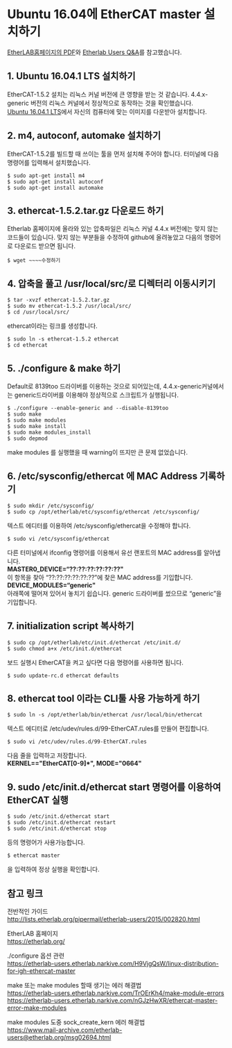 # Ubuntu 16.04에 EtherCAT master 설치하기

[EtherLAB홈페이지의 PDF](http://www.etherlab.org/download/ethercat/ethercat-1.5.2.pdf)와 [Etherlab Users Q&A](http://lists.etherlab.org/pipermail/etherlab-users/2015/002820.html)를 참고했습니다.

## 1.	Ubuntu 16.04.1 LTS 설치하기
EtherCAT-1.5.2 설치는 리눅스 커널 버전에 큰 영향을 받는 것 같습니다. 4.4.x-generic 버전의 리눅스 커널에서 정상적으로 동작하는 것을 확인했습니다.   
[Ubuntu 16.04.1 LTS](http://old-releases.ubuntu.com/releases/xenial/)에서 자신의 컴퓨터에 맞는 이미지를 다운받아 설치합니다.

## 2.	m4, autoconf, automake 설치하기
EtherCAT-1.5.2를 빌드할 때 쓰이는 툴을 먼저 설치해 주어야 합니다.
터미널에 다음 명령어를 입력해서 설치했습니다.

```
$ sudo apt-get install m4
$ sudo apt-get install autoconf
$ sudo apt-get install automake
```

## 3.	ethercat-1.5.2.tar.gz 다운로드 하기
Etherlab 홈페이지에 올라와 있는 압축파일은 리눅스 커널 4.4.x 버전에는 맞지 않는 코드들이 있습니다. 맞지 않는 부분들을 수정하여 github에 올려놓았고 다음의 명령어로 다운로드 받으면 됩니다.   
```
$ wget ~~~~수정하기
```

## 4.	압축을 풀고 /usr/local/src/로 디렉터리 이동시키기
```
$ tar -xvzf ethercat-1.5.2.tar.gz
$ sudo mv ethercat-1.5.2 /usr/local/src/
$ cd /usr/local/src/
```
ethercat이라는 링크를 생성합니다.
```
$ sudo ln -s ethercat-1.5.2 ethercat
$ cd ethercat
```

## 5.	./configure & make 하기
Default로 8139too 드라이버를 이용하는 것으로 되어있는데, 4.4.x-generic커널에서는 generic드라이버를 이용해야 정상적으로 스크립트가 실행됩니다.   
```
$ ./configure --enable-generic and --disable-8139too
$ sudo make
$ sudo make modules
$ sudo make install
$ sudo make modules_install
$ sudo depmod
```
make modules 를 실행했을 때 warning이 뜨지만 큰 문제 없었습니다.

## 6.	/etc/sysconfig/ethercat 에 MAC Address 기록하기
```
$ sudo mkdir /etc/sysconfig/
$ sudo cp /opt/etherlab/etc/sysconfig/ethercat /etc/sysconfig/
```
텍스트 에디터를 이용하여 /etc/sysconfig/ethercat을 수정해야 합니다.
```
$ sudo vi /etc/sysconfig/ethercat
```

다른 터미널에서 ifconfig 명령어를 이용해서 유선 랜포트의 MAC address를 알아냅니다.   
**MASTER0_DEVICE=“??:??:??:??:??:??"**   
이 항목을 찾아 “??:??:??:??:??:??”에 찾은 MAC address를 기입합니다.   
**DEVICE_MODULES=“generic"**   
아래쪽에 떨어져 있어서 놓치기 쉽습니다. generic 드라이버를 썼으므로 “generic”을 기입합니다.

## 7.	initialization script 복사하기
```
$ sudo cp /opt/etherlab/etc/init.d/ethercat /etc/init.d/
$ sudo chmod a+x /etc/init.d/ethercat
```
보드 실행시 EtherCAT을 켜고 싶다면 다음 명령어를 사용하면 됩니다.
```
$ sudo update-rc.d ethercat defaults
```

## 8.	ethercat tool 이라는 CLI툴 사용 가능하게 하기
```
$ sudo ln -s /opt/etherlab/bin/ethercat /usr/local/bin/ethercat
```
텍스트 에디터로 /etc/udev/rules.d/99-EtherCAT.rules를 만들어 편집합니다.   
```
$ sudo vi /etc/udev/rules.d/99-EtherCAT.rules
```
다음 줄을 입력하고 저장합니다.   
**KERNEL=="EtherCAT[0-9]*", MODE="0664"**

## 9.	sudo /etc/init.d/ethercat start 명령어를 이용하여 EtherCAT 실행
```
$ sudo /etc/init.d/ethercat start
$ sudo /etc/init.d/ethercat restart
$ sudo /etc/init.d/ethercat stop
```
등의 명령어가 사용가능합니다.

```
$ ethercat master
```
을 입력하여 정상 실행을 확인합니다.

## 참고 링크

전반적인 가이드   
http://lists.etherlab.org/pipermail/etherlab-users/2015/002820.html 

EtherLAB 홈페이지   
https://etherlab.org/


./configure 옵션 관련   
https://etherlab-users.etherlab.narkive.com/H9VjgQsW/linux-distribution-for-igh-ethercat-master

make 또는 make modules 할때 생기는 에러 해결법  
https://etherlab-users.etherlab.narkive.com/TrOErKh4/make-module-errors
https://etherlab-users.etherlab.narkive.com/nGJzHwXR/ethercat-master-error-make-modules 



make modules 도중 sock_create_kern 에러 해결법   
https://www.mail-archive.com/etherlab-users@etherlab.org/msg02694.html